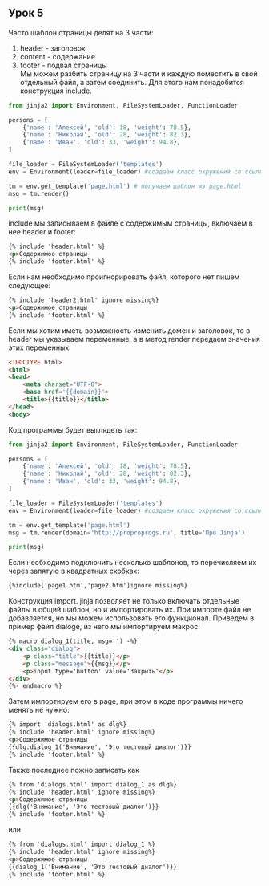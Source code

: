 ## Урок 5  
Часто шаблон страницы делят на 3 части:
1. header - заголовок
2. content - содержание
3. footer - подвал страницы  
Мы можем разбить страницу на 3 части и каждую поместить в свой отдельный файл, а затем соединить. Для этого нам понадобится конструкция include.  
```python
from jinja2 import Environment, FileSystemLoader, FunctionLoader

persons = [
    {'name': 'Алексей', 'old': 18, 'weight': 78.5},
    {'name': 'Николай', 'old': 28, 'weight': 82.3},
    {'name': 'Иван', 'old': 33, 'weight': 94.8},
]

file_loader = FileSystemLoader('templates')
env = Environment(loader=file_loader) #создаем класс окружения со ссылкой на загрузчик

tm = env.get_template('page.html') # получаем шаблон из page.html
msg = tm.render()

print(msg)
```  

include мы записываем в файле с содержимым страницы, включаем в нее header и footer:  
```HTML
{% include 'header.html' %}
<p>Содержимое страницы
{% include 'footer.html' %}
```  

Если нам необходимо проигнорировать файл, которого нет пишем следующее: 
 
```HTML
{% include 'header2.html' ignore missing%}
<p>Содержимое страницы
{% include 'footer.html' %}
```  

Если мы хотим иметь возможность изменить домен и заголовок, то в header мы указываем переменные, а в метод render передаем значения этих переменных:

```HTML
<!DOCTYPE html>
<html>
<head>
    <meta charset="UTF-8">
    <base href='{{domain}}'>
    <title>{{title}}</title>
</head>
<body>
```

Код программы будет выглядеть так:
  
```python
from jinja2 import Environment, FileSystemLoader, FunctionLoader

persons = [
    {'name': 'Алексей', 'old': 18, 'weight': 78.5},
    {'name': 'Николай', 'old': 28, 'weight': 82.3},
    {'name': 'Иван', 'old': 33, 'weight': 94.8},
]

file_loader = FileSystemLoader('templates')
env = Environment(loader=file_loader) #создаем класс окружения со ссылкой на загрузчик

tm = env.get_template('page.html')
msg = tm.render(domain='http://proproprogs.ru', title='Про Jinja')

print(msg)
```  
Если необходимо подключить несколько шаблонов, то перечисляем их через запятую в квадратных скобках:
```HTML
{%include['page1.htm','page2.htm']ignore missing%}
```  

Конструкция import. jinja позволяет не только включать отдельные файлы в общий шаблон, но и импортировать их. При импорте файл не добавляется, но мы можем использовать его функционал. Приведем в пример файл dialoge, из него мы импортируем макрос:

```HTML
{% macro dialog_1(title, msg='') -%}
<div class="dialog">
    <p class="title">{{title}}</p>
    <p class="message">{{msg}}</p>
    <p>input type='button' value='Закрыть'</p>
</div>
{%- endmacro %}
```  

Затем импортируем его в page, при этом в коде программы ничего менять не нужно:

```HTML
{% import 'dialogs.html' as dlg%}
{% include 'header.html' ignore missing%}
<p>Содержимое страницы
{{dlg.dialog_1('Внимание', 'Это тестовый диалог')}}
{% include 'footer.html' %}
```  

Также последнее пожно записать как
```HTML
{% from 'dialogs.html' import dialog_1 as dlg%}
{% include 'header.html' ignore missing%}
<p>Содержимое страницы
{{dlg('Внимание', 'Это тестовый диалог')}}
{% include 'footer.html' %}
```  

или  

```HTML
{% from 'dialogs.html' import dialog_1 %}
{% include 'header.html' ignore missing%}
<p>Содержимое страницы
{{dialog_1('Внимание', 'Это тестовый диалог')}}
{% include 'footer.html' %}
```